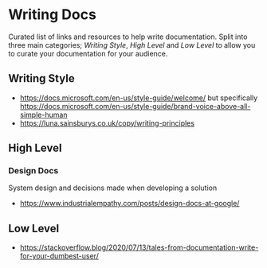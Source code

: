 # Writing Docs
Curated list of links and resources to help write documentation. Split into three main categories; *Writing Style*, *High Level* and *Low Level* to allow you to curate your documentation for your audience.

## Writing Style
- https://docs.microsoft.com/en-us/style-guide/welcome/ but specifically https://docs.microsoft.com/en-us/style-guide/brand-voice-above-all-simple-human
- https://luna.sainsburys.co.uk/copy/writing-principles

## High Level 

### Design Docs
System design and decisions made when developing a solution 
- https://www.industrialempathy.com/posts/design-docs-at-google/

## Low Level
- https://stackoverflow.blog/2020/07/13/tales-from-documentation-write-for-your-dumbest-user/
